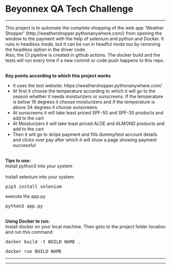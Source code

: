 # Beyonnex QA Tech Challenge

<hr>
This project is to automate the complete shopping of the web app 'Weather Shopper' (http://weathershopper.pythonanywhere.com/) from opening the window to the payment with the help of selenium and python and Docker. It runs in headless mode, but it can be run in headful mode too by removing the headless option in the driver code.
<br>Also, the CI pipeline is created in github actions. The docker build and the tests will run every time if a new commit or code push happens to this repo.

<br><strong>Key points according to which this project works</strong>
<ul>
 <li> It uses the test website: https://weathershopper.pythonanywhere.com/ </li>
  <li> At first it choose the temperature according to which it will go to the season whether it needs moisturizers or sunscreens. If the temperature is below 19 degrees it choose moisturizers and if the temperature is above 34 degrees it choose sunscreens. </li>
  <li> At sunscreens it will take least priced SPF-50 and SPF-30 products and add to the cart</li>
   <li> At Moisturizers it will take least priced ALOE and ALMOND products and add to the cart</li>
   <li> Then it will go to stripe payment and fills dummy/test account details and clicks over pay after which it will show a page showing payment successful</li>
 </ul>
 <br><strong> Tips to use:</strong>
 <br>Install python3 into your system<br>
<br>Install selenium into your system<br>
    <pre>pip3 install selenium</pre>
execute the app.py
<pre>python3 app.py</pre>
<br><strong>Using Docker to run:</strong>
<br>Install docker on your local machine. Then goto to the project folder location and run this command:<br>
  <pre>docker build -t BUILD_NAME .</pre>
  <pre>docker run BUILD_NAME </pre>
 <hr><hr>


